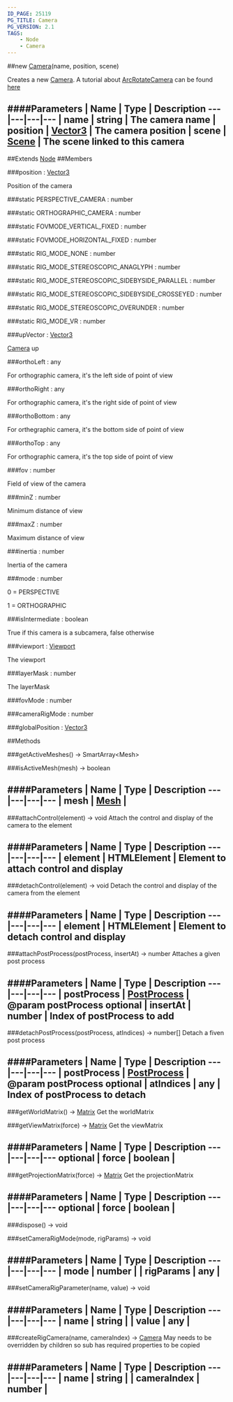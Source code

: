 ```yaml
---
ID_PAGE: 25119
PG_TITLE: Camera
PG_VERSION: 2.1
TAGS:
    - Node
    - Camera
---
```

##new [Camera](/classes/Camera)(name, position, scene)




Creates a new [Camera](/classes/Camera).
A tutorial about [ArcRotateCamera](/classes/ArcRotateCamera) can be found [here](https://github.com/BabylonJS/Babylon.js/wiki/05-Cameras)






####Parameters
 | Name | Type | Description
---|---|---|---
 | name | string | The camera name
 | position | [Vector3](/classes/Vector3) | The camera position
 | scene | [Scene](/classes/Scene) | The scene linked to this camera
---

##Extends
 [Node](/classes/Node)
##Members

###position : [Vector3](/classes/Vector3)





Position of the camera




###static PERSPECTIVE_CAMERA : number








###static ORTHOGRAPHIC_CAMERA : number








###static FOVMODE_VERTICAL_FIXED : number




###static FOVMODE_HORIZONTAL_FIXED : number




###static RIG_MODE_NONE : number


###static RIG_MODE_STEREOSCOPIC_ANAGLYPH : number


###static RIG_MODE_STEREOSCOPIC_SIDEBYSIDE_PARALLEL : number


###static RIG_MODE_STEREOSCOPIC_SIDEBYSIDE_CROSSEYED : number


###static RIG_MODE_STEREOSCOPIC_OVERUNDER : number


###static RIG_MODE_VR : number


###upVector : [Vector3](/classes/Vector3)





 [Camera](/classes/Camera) up




###orthoLeft : any





For orthographic camera, it's the left side of point of view




###orthoRight : any





For orthographic camera, it's the right side of point of view




###orthoBottom : any





For orthegraphic camera, it's the bottom side of point of view




###orthoTop : any





For orthographic camera, it's the top side of point of view




###fov : number





Field of view of the camera




###minZ : number





Minimum distance of view




###maxZ : number





Maximum distance of view




###inertia : number





Inertia of the camera




###mode : number





0 = PERSPECTIVE

1 = ORTHOGRAPHIC




###isIntermediate : boolean





True if this camera is a subcamera, false otherwise




###viewport : [Viewport](/classes/Viewport)





The viewport




###layerMask : number





The layerMask










###fovMode : number







###cameraRigMode : number


###globalPosition : [Vector3](/classes/Vector3)




##Methods

###getActiveMeshes() &rarr; SmartArray&lt;Mesh&gt;


###isActiveMesh(mesh) &rarr; boolean

####Parameters
 | Name | Type | Description
---|---|---|---
 | mesh | [Mesh](/classes/Mesh) | 
---

###attachControl(element) &rarr; void
Attach the control and display of the camera to the element







####Parameters
 | Name | Type | Description
---|---|---|---
 | element | HTMLElement | Element to attach control and display
---

###detachControl(element) &rarr; void
Detach the control and display of the camera from the element







####Parameters
 | Name | Type | Description
---|---|---|---
 | element | HTMLElement | Element to detach control and display
---

###attachPostProcess(postProcess, insertAt) &rarr; number
Attaches a given post process







####Parameters
 | Name | Type | Description
---|---|---|---
 | postProcess | [PostProcess](/classes/PostProcess) | @param postProcess
optional | insertAt | number | Index of postProcess to add
---

###detachPostProcess(postProcess, atIndices) &rarr; number[]
Detach a fiven post process







####Parameters
 | Name | Type | Description
---|---|---|---
 | postProcess | [PostProcess](/classes/PostProcess) | @param postProcess
optional | atIndices | any | Index of postProcess to detach
---

###getWorldMatrix() &rarr; [Matrix](/classes/Matrix)
Get the worldMatrix








###getViewMatrix(force) &rarr; [Matrix](/classes/Matrix)
Get the viewMatrix







####Parameters
 | Name | Type | Description
---|---|---|---
optional | force | boolean | 
---

###getProjectionMatrix(force) &rarr; [Matrix](/classes/Matrix)
Get the projectionMatrix







####Parameters
 | Name | Type | Description
---|---|---|---
optional | force | boolean | 
---

###dispose() &rarr; void


###setCameraRigMode(mode, rigParams) &rarr; void

####Parameters
 | Name | Type | Description
---|---|---|---
 | mode | number | 
 | rigParams | any | 
---

###setCameraRigParameter(name, value) &rarr; void

####Parameters
 | Name | Type | Description
---|---|---|---
 | name | string | 
 | value | any | 
---

###createRigCamera(name, cameraIndex) &rarr; [Camera](/classes/Camera)
May needs to be overridden by children so sub has required properties to be copied

####Parameters
 | Name | Type | Description
---|---|---|---
 | name | string | 
 | cameraIndex | number | 
---
